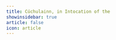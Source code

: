 ```yaml
---
title: Cúchulainn, in Intocation of the 
showinsidebar: true 
article: false 
icon: article 
---
```


